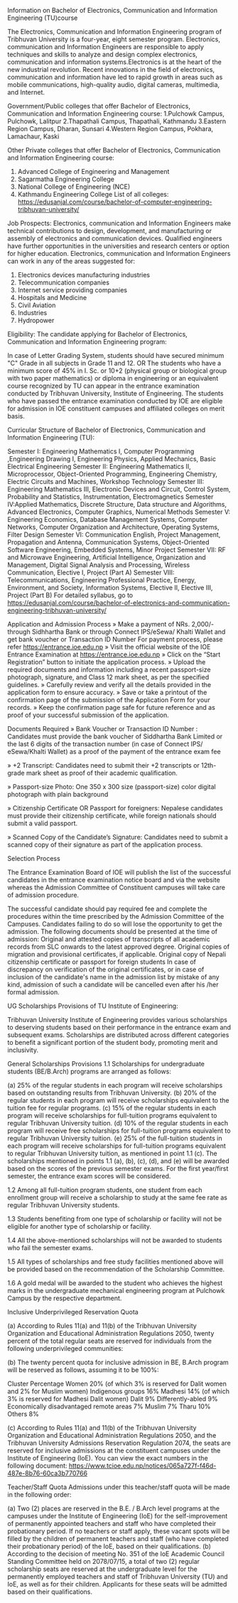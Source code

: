 Information on Bachelor of Electronics, Communication and Information Engineering (TU)course

The Electronics, Communication and Information Engineering program of Tribhuvan University is a four-year, eight semester program. Electronics, communication and Information Engineers are responsible to apply techniques and skills to analyze and design complex electronics, communication and information systems.Electronics is at the heart of the new industrial revolution. Recent innovations in the field of electronics, communication and information have led to rapid growth in areas such as mobile communications, high-quality audio, digital cameras, multimedia, and Internet.

Government/Public colleges that offer Bachelor of Electronics, Communication and Information Engineering course:
1.Pulchowk Campus, Pulchowk, Lalitpur
2.Thapathali Campus, Thapathali, Kathmandu
3.Eastern Region Campus, Dharan, Sunsari
4.Western Region Campus, Pokhara, Lamachaur, Kaski

Other Private colleges that offer Bachelor of Electronics, Communication and Information Engineering course:

1. Advanced College of Engineering and Management
2. Sagarmatha Engineering College
3. National College of Engineering (NCE)
4. Kathmandu Engineering College
   List of all colleges: https://edusanjal.com/course/bachelor-of-computer-engineering-tribhuvan-university/

Job Prospects:
Electronics, communication and Information Engineers make technical contributions to design, development, and manufacturing or assembly of electronics and communication devices. Qualified engineers have further opportunities in the universities and research centers or option for higher education. Electronics, communication and Information Engineers can work in any of the areas suggested for:

1. Electronics devices manufacturing industries
2. Telecommunication companies
3. Internet service providing companies
4. Hospitals and Medicine
5. Civil Aviation
6. Industries
7. Hydropower

Eligibility:
The candidate applying for Bachelor of Electronics, Communication and Information Engineering program:

In case of Letter Grading System, students should have secured minimum "C" Grade in all subjects in Grade 11 and 12.
OR
The students who have a minimum score of 45% in I. Sc. or 10+2 (physical group or biological group with two paper mathematics) or diploma in engineering or an equivalent course recognized by TU can appear in the entrance examination conducted by Tribhuvan University, Institute of Engineering.
The students who have passed the entrance examination conducted by IOE are eligible for admission in IOE constituent campuses and affiliated colleges on merit basis.

Curricular Structure of Bachelor of Electronics, Communication and Information Engineering (TU):

Semester I: Engineering Mathematics I, Computer Programming ,Engineering Drawing I, Engineering Physics, Applied Mechanics, Basic Electrical Engineering
Semester II: Engineering Mathematics II, Microprocessor, Object-Oriented Programming, Engineering Chemistry, Electric Circuits and Machines, Workshop Technology
Semester III: Engineering Mathematics III, Electronic Devices and Circuit, Control System, Probability and Statistics, Instrumentation, Electromagnetics
Semester IV:Applied Mathematics, Discrete Structure, Data structure and Algorithms, Advanced Electronics, Computer Graphics, Numerical Methods
Semester V: Engineering Economics, Database Management Systems, Computer Networks, Computer Organization and Architecture, Operating Systems, Filter Design
Semester VI: Communication English, Project Management, Propagation and Antenna, Communication Systems, Object-Oriented Software Engineering, Embedded Systems, Minor Project
Semester VII: RF and Microwave Engineering, Artificial Intelligence, Organization and Management, Digital Signal Analysis and Processing, Wireless Communication, Elective I, Project (Part A)
Semester VIII: Telecommunications, Engineering Professional Practice, Energy, Environment, and Society, Information Systems, Elective II, Elective III, Project (Part B)
For detailed syllabus, go to https://edusanjal.com/course/bachelor-of-electronics-and-communication-engineering-tribhuvan-university/

Application and Admission Process
» Make a payment of NRs. 2,000/- through Sidhhartha Bank or through Connect IPS/eSewa/ Khalti Wallet and get bank voucher or Transaction ID Number For payment process, please refer https://entrance.ioe.edu.np
» Visit the official website of the IOE Entrance Examination at https://entrance.ioe.edu.np
» Click on the “Start Registration” button to initiate the application process.
» Upload the required documents and information including a recent passport-size photograph, signature, and Class 12 mark sheet, as per the specified guidelines.
» Carefully review and verify all the details provided in the application form to ensure accuracy.
» Save or take a printout of the confirmation page of the submission of the Application Form for your records.
» Keep the confirmation page safe for future reference and as proof of your successful submission of the application.

Documents Required
» Bank Voucher or Transaction ID Number : Candidates must provide the bank voucher of Siddhartha Bank Limited or the last 6 digits of the transaction number (in case of Connect IPS/ eSewa/Khalti Wallet) as a proof of the payment of the entrance exam fee

» +2 Transcript: Candidates need to submit their +2 transcripts or 12th-grade mark sheet as proof of their academic qualification.

» Passport-size Photo: One 350 x 300 size (passport-size) color digital photograph with plain background

» Citizenship Certificate OR Passport for foreigners: Nepalese candidates must provide their citizenship certificate, while foreign nationals should submit a valid passport.

» Scanned Copy of the Candidate’s Signature: Candidates need to submit a scanned copy of their signature as part of the application process.

Selection Process

The Entrance Examination Board of IOE will publish the list of the successful candidates in the entrance examination notice board and via the website whereas the Admission Committee of Constituent campuses will take care of admission procedure.

The successful candidate should pay required fee and complete the procedures within the time prescribed by the Admission Committee of the Campuses. Candidates failing to do so will lose the opportunity to get the admission. The following documents should be presented at the time of admission:
Original and attested copies of transcripts of all academic records from SLC onwards to the latest approved degree.
Original copies of migration and provisional certificates, if applicable.
Original copy of Nepali citizenship certificate or passport for foreign students
In case of discrepancy on verification of the original certificates, or in case of inclusion of the candidate's name in the admission list by mistake of any kind, admission of such a candidate will be cancelled even after his /her formal admission.

UG Scholarships Provisions of TU Institute of Engineering:

Tribhuvan University Institute of Engineering provides various scholarships to deserving students based on their performance in the entrance exam and subsequent exams. Scholarships are distributed across different categories to benefit a significant portion of the student body, promoting merit and inclusivity.

General Scholarships Provisions
1.1 Scholarships for undergraduate students (BE/B.Arch) programs are arranged as follows:

(a) 25% of the regular students in each program will receive scholarships based on outstanding results from Tribhuvan University.
(b) 20% of the regular students in each program will receive scholarships equivalent to the tuition fee for regular programs.
(c) 15% of the regular students in each program will receive scholarships for full-tuition programs equivalent to regular Tribhuvan University tuition.
(d) 10% of the regular students in each program will receive free scholarships for full-tuition programs equivalent to regular Tribhuvan University tuition.
(e) 25% of the full-tuition students in each program will receive scholarships for full-tuition programs equivalent to regular Tribhuvan University tuition, as mentioned in point 1.1 (c).
The scholarships mentioned in points 1.1 (a), (b), (c), (d), and (e) will be awarded based on the scores of the previous semester exams. For the first year/first semester, the entrance exam scores will be considered.

1.2 Among all full-tuition program students, one student from each enrollment group will receive a scholarship to study at the same fee rate as regular Tribhuvan University students.

1.3 Students benefiting from one type of scholarship or facility will not be eligible for another type of scholarship or facility.

1.4 All the above-mentioned scholarships will not be awarded to students who fail the semester exams.

1.5 All types of scholarships and free study facilities mentioned above will be provided based on the recommendation of the Scholarship Committee.

1.6 A gold medal will be awarded to the student who achieves the highest marks in the undergraduate mechanical engineering program at Pulchowk Campus by the respective department.

Inclusive Underprivileged Reservation Quota

(a) According to Rules 11(a) and 11(b) of the Tribhuvan University Organization and Educational Administration Regulations 2050, twenty percent of the total regular seats are reserved for individuals from the following underprivileged communities:

(b) The twenty percent quota for inclusive admission in BE, B.Arch program will be reserved as follows, assuming it to be 100%:

Cluster Percentage
Women 20% (of which 3% is reserved for Dalit women and 2% for Muslim women)
Indigenous groups 16%
Madhesi 14% (of which 3% is reserved for Madhesi Dalit women)
Dalit 9%
Differently-abled 9%
Economically disadvantaged remote areas 7%
Muslim 7%
Tharu 10%
Others 8%

(c) According to Rules 11(a) and 11(b) of the Tribhuvan University Organization and Educational Administration Regulations 2050, and the Tribhuvan University Admissions Reservation Regulation 2074, the seats are reserved for inclusive admissions at the constituent campuses under the Institute of Engineering (IoE). You can view the exact numbers in the following document: https://www.tcioe.edu.np/notices/065a727f-f46d-487e-8b76-60ca3b770766

Teacher/Staff Quota
Admissions under this teacher/staff quota will be made in the following order:

(a) Two (2) places are reserved in the B.E. / B.Arch level programs at the campuses under the Institute of Engineering (IoE) for the self-improvement of permanently appointed teachers and staff who have completed their probationary period. If no teachers or staff apply, these vacant spots will be filled by the children of permanent teachers and staff (who have completed their probationary period) of the IoE, based on their qualifications.
(b) According to the decision of meeting No. 351 of the IoE Academic Council Standing Committee held on 2078/07/15, a total of two (2) regular scholarship seats are reserved at the undergraduate level for the permanently employed teachers and staff of Tribhuvan University (TU) and IoE, as well as for their children. Applicants for these seats will be admitted based on their qualifications.
